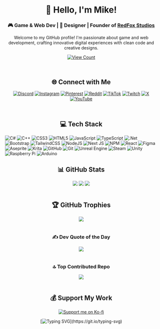 <div align="center">

  # 👋 Hello, I'm Mike!
  
  ### 🎮 Game & Web Dev | 🎨 Designer | Founder of [RedFox Studios](https://github.com/RedFox-Studios)
  
  Welcome to my GitHub profile! I'm passionate about game and web development, crafting innovative digital experiences with clean code and creative designs.

  [![View Count](https://visitcount.itsvg.in/api?id=Pilot2254&icon=6&color=9)](https://visitcount.itsvg.in)
</div>

<br>

<div align="center">

  ## 🌐 Connect with Me
  [![Discord](https://img.shields.io/badge/Discord-%237289DA.svg?logo=discord&logoColor=white)](https://discord.gg/JWVMk9pvPS)
  [![Instagram](https://img.shields.io/badge/Instagram-%23E4405F.svg?logo=Instagram&logoColor=white)](https://instagram.com/michal.flaska)
  [![Pinterest](https://img.shields.io/badge/Pinterest-%23E60023.svg?logo=Pinterest&logoColor=white)](https://pinterest.com/pilot2254)
  [![Reddit](https://img.shields.io/badge/Reddit-%23FF4500.svg?logo=Reddit&logoColor=white)](https://reddit.com/user/pilot2254)
  [![TikTok](https://img.shields.io/badge/TikTok-%23000000.svg?logo=TikTok&logoColor=white)](https://tiktok.com/@pilot2254)
  [![Twitch](https://img.shields.io/badge/Twitch-%239146FF.svg?logo=Twitch&logoColor=white)](https://twitch.tv/pilot2254)
  [![X](https://img.shields.io/badge/X-black.svg?logo=X&logoColor=white)](https://x.com/pilot2254)
  [![YouTube](https://img.shields.io/badge/YouTube-%23FF0000.svg?logo=YouTube&logoColor=white)](https://youtube.com/@UCMOgfgoEJt5iMRG9BjlipyQ)

</div>

<br>

<div align="center">
  
  ## 💻 Tech Stack
</div>

  ![C#](https://img.shields.io/badge/c%23-%23239120.svg?style=for-the-badge&logo=csharp&logoColor=white)
  ![C++](https://img.shields.io/badge/c++-%2300599C.svg?style=for-the-badge&logo=c%2B%2B&logoColor=white)
  ![CSS3](https://img.shields.io/badge/css3-%231572B6.svg?style=for-the-badge&logo=css3&logoColor=white)
  ![HTML5](https://img.shields.io/badge/html5-%23E34F26.svg?style=for-the-badge&logo=html5&logoColor=white)
  ![JavaScript](https://img.shields.io/badge/javascript-%23323330.svg?style=for-the-badge&logo=javascript&logoColor=%23F7DF1E)
  ![TypeScript](https://img.shields.io/badge/typescript-%23007ACC.svg?style=for-the-badge&logo=typescript&logoColor=white)
  ![.Net](https://img.shields.io/badge/.NET-5C2D91?style=for-the-badge&logo=.net&logoColor=white)
  ![Bootstrap](https://img.shields.io/badge/bootstrap-%238511FA.svg?style=for-the-badge&logo=bootstrap&logoColor=white)
  ![TailwindCSS](https://img.shields.io/badge/tailwindcss-%2338B2AC.svg?style=for-the-badge&logo=tailwind-css&logoColor=white)
  ![NodeJS](https://img.shields.io/badge/node.js-6DA55F?style=for-the-badge&logo=node.js&logoColor=white)
  ![Next JS](https://img.shields.io/badge/Next-black?style=for-the-badge&logo=next.js&logoColor=white)
  ![NPM](https://img.shields.io/badge/NPM-%23CB3837.svg?style=for-the-badge&logo=npm&logoColor=white)
  ![React](https://img.shields.io/badge/react-%2320232a.svg?style=for-the-badge&logo=react&logoColor=%2361DAFB)
  ![Figma](https://img.shields.io/badge/figma-%23F24E1E.svg?style=for-the-badge&logo=figma&logoColor=white)
  ![Aseprite](https://img.shields.io/badge/Aseprite-FFFFFF?style=for-the-badge&logo=Aseprite&logoColor=#7D929E)
  ![Krita](https://img.shields.io/badge/Krita-203759?style=for-the-badge&logo=krita&logoColor=EEF37B)
  ![GitHub](https://img.shields.io/badge/github-%23121011.svg?style=for-the-badge&logo=github&logoColor=white)
  ![Git](https://img.shields.io/badge/git-%23F05033.svg?style=for-the-badge&logo=git&logoColor=white)
  ![Unreal Engine](https://img.shields.io/badge/unrealengine-%23313131.svg?style=for-the-badge&logo=unrealengine&logoColor=white)
  ![Steam](https://img.shields.io/badge/steam-%23000000.svg?style=for-the-badge&logo=steam&logoColor=white)
  ![Unity](https://img.shields.io/badge/unity-%23000000.svg?style=for-the-badge&logo=unity&logoColor=white)
  ![Raspberry Pi](https://img.shields.io/badge/-Raspberry_Pi-C51A4A?style=for-the-badge&logo=Raspberry-Pi)
  ![Arduino](https://img.shields.io/badge/-Arduino-00979D?style=for-the-badge&logo=Arduino&logoColor=white)
<br>

<div align="center">
  
  ## 📊 GitHub Stats
  <img src="https://github-readme-stats.vercel.app/api?username=Pilot2254&theme=dark&hide_border=false&include_all_commits=true&count_private=true" />
  <img src="https://github-readme-streak-stats.herokuapp.com/?user=Pilot2254&theme=dark&hide_border=false" />
  <img src="https://github-readme-stats.vercel.app/api/top-langs/?username=Pilot2254&theme=dark&hide_border=false&include_all_commits=true&count_private=true&layout=compact" />
</div>

<br>

<div align="center">
  
  ## 🏆 GitHub Trophies
  <img src="https://github-profile-trophy.vercel.app/?username=Pilot2254&theme=onedark&no-frame=false&no-bg=false&margin-w=4" />
</div>

<br>

<div align="center">

  ### ✍️ Dev Quote of the Day
  <img src="https://quotes-github-readme.vercel.app/api?type=horizontal&theme=dark" />
</div>

<br>

<div align="center">

  ### 🔝 Top Contributed Repo
  <img src="https://github-contributor-stats.vercel.app/api?username=Pilot2254&limit=5&theme=dark&combine_all_yearly_contributions=true" />
</div>

<br>

<div align="center">

  ## 💰 Support My Work
  <a href="https://ko-fi.com/pilot2254"><img src="https://img.shields.io/badge/Ko--fi-F16061?style=for-the-badge&logo=ko-fi&logoColor=white" alt="Support me on Ko-fi" /></a>
</div>

<div align="center">
  
  [![Typing SVG](https://readme-typing-svg.demolab.com?font=Geist&size=25&pause=1000&color=00FFC1&background=FFFFFF00&center=true&vCenter=true&width=435&lines=Go+Touch+Some+Grass.;It's+Really+Important.)](https://git.io/typing-svg)
</div>
